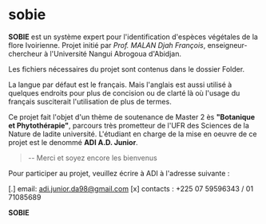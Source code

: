 # sobie

**SOBIE** est un système expert pour l'identification d'espèces végétales de la flore Ivoirienne.
Projet initié par *Prof. MALAN Djah François*, enseigneur-chercheur à l'Université Nangui Abrogoua
d'Abidjan.

Les fichiers nécessaires du projet sont contenus dans le dossier Folder.

La langue par défaut est le français. Mais l'anglais est aussi utilisé à quelques endroits pour 
plus de concision ou de clarté là où l'usage du français susciterait l'utilisation de plus de termes.


Ce projet fait l'objet d'un thème de soutenance de Master 2 ès **"Botanique et Phytothérapie"**, parcours très prometteur de l'UFR des Sciences de la Nature de ladite université.
L'étudiant en charge de la mise en oeuvre de ce projet est le denommé **ADI A.D. Junior**.

> -- Merci et soyez encore les bienvenus

Pour participer au projet, veuillez écrire à ADI à l'adresse suivante :

[.] email: adi.junior.da98@gmail.com
[x] contacts : +225 07 59596343  / 01 71085689


**SOBIE**




